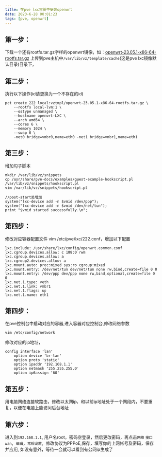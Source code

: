 ```yaml
---
title: 在pve lxc容器中安装openwrt
date: 2023-6-28 00:01:23
tags: [pve, openwrt]
---
```



## 第一步：

下载一个还有rootfs.tar.gz字样的openwrt镜像，如：[openwrt-23.05.1-x86-64-rootfs.tar.gz](https://mirrors.qvq.net.cn/openwrt/releases/23.05.1/targets/x86/64/openwrt-23.05.1-x86-64-rootfs.tar.gz)
上传到pve主机中`/var/lib/vz/template/cache`(这是pve lxc镜像默认目录)目录下，


## 第二步：
执行以下操作(id请更换为一个不存在的id)

```shell
pct create 222 local:vztmpl/openwrt-23.05.1-x86-64-rootfs.tar.gz \
	--rootfs local-lvm:1 \
	--ostype unmanaged \
	--hostname openwrt-LXC \
	--arch amd64 \
	--cores 6 \
	--memory 1024 \
	--swap 0 \
	-net0 bridge=vmbr0,name=eth0 -net1 bridge=vmbr1,name=eth1   
```

## 第三步：
增加勾子脚本
```shell
mkdir /var/lib/vz/snippets
cp /usr/share/pve-docs/examples/guest-example-hookscript.pl /var/lib/vz/snippets/hookscript.pl
vim /var/lib/vz/snippets/hookscript.pl

//post-start处增加
system("lxc-device add -n $vmid /dev/ppp");
system("lxc-device add -n $vmid /dev/net/tun");
print "$vmid started successfully.\n";
```
## 第四步：
修改对应容器配置文件
vim /etc/pve/lxc/222.conf，增加以下配置

```shell
lxc.include: /usr/share/lxc/config/openwrt.common.conf
lxc.cgroup.devices.allow: c 108:0 rwm
lxc.cgroup.devices.allow: a
lxc.cgroup2.devices.allow: a
lxc.mount.auto: proc:mixed sys:ro cgroup:mixed
lxc.mount.entry: /dev/net/tun dev/net/tun none rw,bind,create=file 0 0
lxc.mount.entry: /dev/ppp dev/ppp none rw,bind,optional,create=file 0 0
lxc.net.1.type: veth
lxc.net.1.link: vmbr1
lxc.net.1.flags: up
lxc.net.1.name: eth1
```

## 第四步：
在pve控制台中启动对应的容器,进入容器对应控制台,修改网络参数

```shell
vim /etc/config/network
```

修改对应的ip地址，
```shell
config interface 'lan'
	option device 'br-lan'
	option proto 'static'
	option ipaddr '192.168.1.1'
	option netmask '255.255.255.0'
	option ip6assign '60'

```

## 第五步：

用电脑网络连接软路由，修改以太网ip，和以前ip地址处于一个网段内，不要重复，以便在电脑上能访问后台地址


## 第六步：

进入到`192.168.1.1`, 用户名root，密码空登录，然后更改密码，再点击`网络` `接口` `wan`，`编辑`，`常规设置`，修改协议为PPPoE,保存，填写你的上网帐号及密码，保存并应用,
如没有意外，等待一会就可以看到有公网ip生成了


